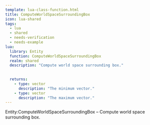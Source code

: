 ```yaml
---
template: lua-class-function.html
title: ComputeWorldSpaceSurroundingBox
icon: lua-shared
tags:
  - lua
  - shared
  - needs-verification
  - needs-example
lua:
  library: Entity
  function: ComputeWorldSpaceSurroundingBox
  realm: shared
  description: "Compute world space surrounding box."
  
  
  returns:
    - type: vector
      description: "The minimum vector."
    - type: vector
      description: "The maximum vector."
---
```


<div class="lua__search__keywords">
Entity:ComputeWorldSpaceSurroundingBox &#x2013; Compute world space surrounding box.
</div>
